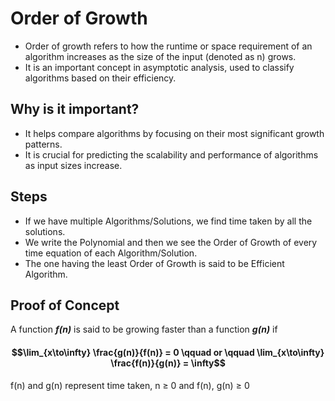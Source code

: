 # Order of Growth

- Order of growth refers to how the runtime or space requirement of an algorithm increases as the size of the input (denoted as n) grows.
- It is an important concept in asymptotic analysis, used to classify algorithms based on their efficiency.

## Why is it important?
- It helps compare algorithms by focusing on their most significant growth patterns.
- It is crucial for predicting the scalability and performance of algorithms as input sizes increase.

## Steps
- If we have multiple Algorithms/Solutions, we find time taken by all the solutions.
- We write the Polynomial and then we see the Order of Growth of every time equation of each Algorithm/Solution.
- The one having the least Order of Growth is said to be Efficient Algorithm.

## Proof of Concept
A function **_f(n)_** is said to be growing faster than a function **_g(n)_** if
#### $$\lim_{x\to\infty} \frac{g(n)}{f(n)} = 0 \qquad or \qquad \lim_{x\to\infty} \frac{f(n)}{g(n)} = \infty$$
f(n) and g(n) represent time taken, n $\ge$ 0 and f(n), g(n) $\ge$ 0